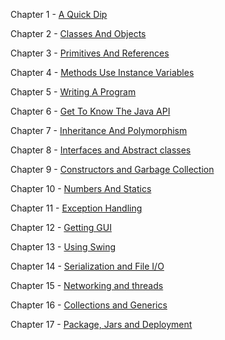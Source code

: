 Chapter 1 - [A Quick Dip](MarkdownFiles/aQuickDip.md)

Chapter 2 - [Classes And Objects](MarkdownFiles/classesAndObjects.md)

Chapter 3 - [Primitives And References](MarkdownFiles/primitivesAndReferences.md)

Chapter 4 - [Methods Use Instance Variables](MarkdownFiles/methodsUseInstanceVariables.md)

Chapter 5 - [Writing A Program](MarkdownFiles/writingAProgram.md)

Chapter 6 - [Get To Know The Java API](MarkdownFiles/getTheKnowTheJavaApi.md)

Chapter 7 - [Inheritance And Polymorphism](MarkdownFiles/inheritanceAndPolymorphism.md)

Chapter 8 - [Interfaces and Abstract classes](MarkdownFiles/interfacesAndAbstractClasses.md)

Chapter 9 - [Constructors and Garbage Collection](MarkdownFiles/constructorsAndGarbageCollection.md)

Chapter 10 - [Numbers And Statics](MarkdownFiles/numbersAndStatics.md)

Chapter 11 - [Exception Handling](MarkdownFiles/exceptionHandling.md)

Chapter 12 - [Getting GUI](MarkdownFiles/gettingGUI.md)

Chapter 13 - [Using Swing](MarkdownFiles/usingSwing.md)

Chapter 14 - [Serialization and File I/O](MarkdownFiles/serializationAndFileIO.md)

Chapter 15 - [Networking and threads](MarkdownFiles/serializationAndFileIO.md)

Chapter 16 - [Collections and Generics](MarkdownFiles/collectionsAndGenerics.md)

Chapter 17 - [Package, Jars and Deployment](MarkdownFiles/packageJarsAndDeployment.md)

